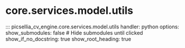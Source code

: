 # core.services.model.utils

::: picsellia_cv_engine.core.services.model.utils
    handler: python
    options:
        show_submodules: false  # Hide submodules until clicked
        show_if_no_docstring: true
        show_root_heading: true
